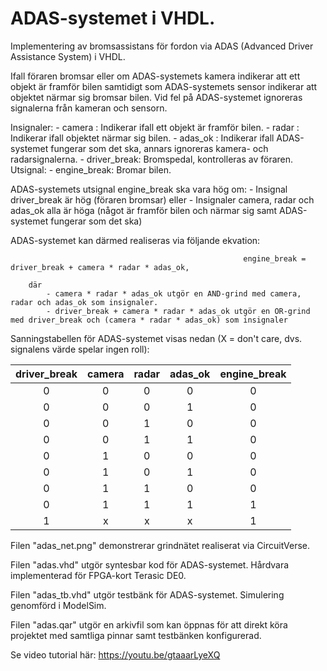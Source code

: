# ADAS-systemet i VHDL.
Implementering av bromsassistans för fordon via ADAS (Advanced Driver Assistance System) i VHDL.

Ifall föraren bromsar eller om ADAS-systemets kamera indikerar att ett objekt är framför bilen
samtidigt som ADAS-systemets sensor indikerar att objektet närmar sig bromsar bilen.
Vid fel på ADAS-systemet ignoreras signalerna från kameran och sensorn.

Insignaler:
    - camera      : Indikerar ifall ett objekt är framför bilen.
    - radar       : Indikerar ifall objektet närmar sig bilen.
    - adas_ok     : Indikerar ifall ADAS-systemet fungerar som det ska, annars ignoreras kamera- och radarsignalerna.
    - driver_break: Bromspedal, kontrolleras av föraren.
Utsignal:
    - engine_break: Bromar bilen.

ADAS-systemets utsignal engine_break ska vara hög om:
    - Insignal driver_break är hög (föraren bromsar) eller
    - Insignaler camera, radar och adas_ok alla är höga (något är framför bilen och närmar sig samt ADAS-systemet fungerar som det ska)

ADAS-systemet kan därmed realiseras via följande ekvation:
    
                                                        engine_break = driver_break + camera * radar * adas_ok,

        där 
            - camera * radar * adas_ok utgör en AND-grind med camera, radar och adas_ok som insignaler.
            - driver_break + camera * radar * adas_ok utgör en OR-grind med driver_break och (camera * radar * adas_ok) som insignaler

Sanningstabellen för ADAS-systemet visas nedan (X = don't care, dvs. signalens värde spelar ingen roll):


| driver_break | camera | radar | adas_ok | engine_break |
| :----------: | :----: | :---: | :-----: | :----------: |
|      0       |  0     |   0   |    0    |       0      |
|      0       |  0     |   0   |    1    |       0      |
|      0       |  0     |   1   |    0    |       0      |
|      0       |  0     |   1   |    1    |       0      |
|      0       |  1     |   0   |    0    |       0      |
|      0       |  1     |   0   |    1    |       0      |
|      0       |  1     |   1   |    0    |       0      |
|      0       |  1     |   1   |    1    |       1      |
|      1       |  x     |   x   |    x    |       1      |


Filen "adas_net.png" demonstrerar grindnätet realiserat via CircuitVerse.

Filen "adas.vhd" utgör syntesbar kod för ADAS-systemet. Hårdvara implementerad för FPGA-kort Terasic DE0.

Filen "adas_tb.vhd" utgör testbänk för ADAS-systemet. Simulering genomförd i ModelSim.

Filen "adas.qar" utgör en arkivfil som kan öppnas för att direkt köra projektet med samtliga pinnar samt testbänken konfigurerad.

Se video tutorial här:
https://youtu.be/gtaaarLyeXQ